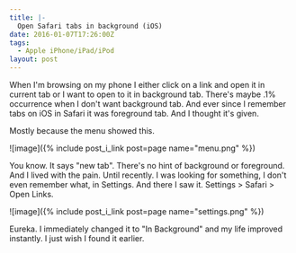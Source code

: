 ```yaml
---
title: |-
  Open Safari tabs in background (iOS)
date: 2016-01-07T17:26:00Z
tags:
  - Apple iPhone/iPad/iPod
layout: post
---
```

When I'm browsing on my phone I either click on a link and open it in current tab or I want to open to it in background tab. There's maybe .1% occurrence when I don't want background tab. And ever since I remember tabs on iOS in Safari it was foreground tab. And I thought it's given.

<!-- excerpt -->

Mostly because the menu showed this.

![image]({% include post_i_link post=page name="menu.png" %})

You know. It says "new tab". There's no hint of background or foreground. And I lived with the pain. Until recently. I was looking for something, I don't even remember what, in Settings. And there I saw it. Settings > Safari > Open Links.

![image]({% include post_i_link post=page name="settings.png" %})

Eureka. I immediately changed it to "In Background" and my life improved instantly. I just wish I found it earlier.